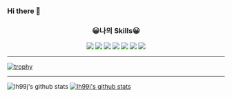 ### Hi there 👋

### <p align="center">😀나의 Skills😀</p>
<p align="center"><img src="https://img.shields.io/badge/React Native-61DAFB?style=flat&logo=React&logoColor=white"/>  <img src="https://img.shields.io/badge/Unity-FFFFFF?style=flat&logo=Unity&logoColor=white"/>  <img  src="https://img.shields.io/badge/C Sharp-239120?style=flat&logo=C Sharp&logoColor=white"/>  <img src="https://img.shields.io/badge/Firebase-FFCA28?style=flat&logo=Firebase&logoColor=white"/>  <img src="https://img.shields.io/badge/GitHub-181717?style=flat&logo=GitHub&logoColor=white"/>  <img src="https://img.shields.io/badge/GitHub Pages-222222?style=flat&logo=GitHub Pages&logoColor=white"/>  <img src="https://img.shields.io/badge/IntelliJ IDEA-000000?style=flat&logo=IntelliJ IDEA&logoColor=white"/></p>
 
 ---
 
 [![trophy](https://github-profile-trophy.vercel.app/?username=lh99j&row=1)](https://github.com/ryo-ma/github-profile-trophy)
 
 ---
 
 ![lh99j's github stats](https://github-readme-stats.vercel.app/api?username=lh99j&show_icons=true)
 [![lh99j's github stats](https://github-readme-stats.vercel.app/api/top-langs/?username=lh99j&show_icons=true&hide_border=true&title_color=004386&icon_color=004386&layout=compact)](https://github.com/lh99j)



<!--
**lh99j/lh99j** is a ✨ _special_ ✨ repository because its `README.md` (this file) appears on your GitHub profile.

Here are some ideas to get you started:

- 🔭 I’m currently working on ...
- 🌱 I’m currently learning ...
- 👯 I’m looking to collaborate on ...
- 🤔 I’m looking for help with ...
- 💬 Ask me about ...
- 📫 How to reach me: ...
- 😄 Pronouns: ...
- ⚡ Fun fact: ...
-->
